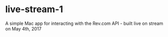 # live-stream-1
A simple Mac app for interacting with the Rev.com API - built live on stream on May 4th, 2017
